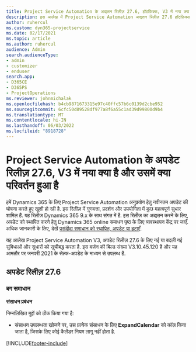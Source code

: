 ```yaml
---
title: Project Service Automation के अद्यतन रिलीज़ 27.6, हॉटफ़िक्स, V3 में नया क्या है और उसमें क्या परिवर्तन हुआ है
description: इस आलेख में Project Service Automation अद्यतन रिलीज़ 27.6 हॉटफ़िक्स, V3 में उपलब्ध सुविधाएँ और सुधार सूचीबद्ध किए गए हैं.
author: ruhercul
ms.custom: dyn365-projectservice
ms.date: 02/17/2021
ms.topic: article
ms.author: ruhercul
audience: Admin
search.audienceType:
- admin
- customizer
- enduser
search.app:
- D365CE
- D365PS
- ProjectOperations
ms.reviewer: johnmichalak
ms.openlocfilehash: b4cb9871673315e97c40ffc57b6c0139d2cbe952
ms.sourcegitcommit: 6cfc50d89528df977a8f6a55c1ad39d99800d9b4
ms.translationtype: MT
ms.contentlocale: hi-IN
ms.lasthandoff: 06/03/2022
ms.locfileid: "8918728"
---
```

# <a name="whats-new-or-changed-in-project-service-automation-update-release-276-v3"></a>Project Service Automation के अपडेट रिलीज़ 27.6, V3 में नया क्या है और उसमें क्या परिवर्तन हुआ है

हमें Dynamics 365 के लिए Project Service Automation अनुप्रयोग हेतु नवीनतम अपडेट की घोषणा करते हुए खुशी हो रही है. इस रिलीज़ में गुणवत्ता, प्रदर्शन और उपयोगिता में कुछ महत्वपूर्ण सुधार शामिल हैं. यह रिलीज़ Dynamics 365 9.x के साथ संगत में है. इस रिलीज़ का अद्यतन करने के लिए, अपडेट को स्थापित करने हेतु Dynamics 365 online समाधन पृष्ठ के लिए व्यवस्थापन केंद्र पर जाएँ. अधिक जानकारी के लिए, देखें [पसंदीदा समाधान को स्थापित, अपडेट या हटाएँ](/power-platform/admin/install-remove-preferred-solution).

यह आलेख Project Service Automation V3, अपडेट रिलीज़ 27.6 के लिए नई या बदली गई सुविधाओं और सुधारों को सूचीबद्ध करता है. इस वर्ज़न की बिल्ड संख्या V3.10.45.120 है और यह आमतौर पर जनवरी 2021 के सेल्फ-अपडेट के माध्यम से उपलब्ध है.

## <a name="update-release-276"></a>अपडेट रिलीज़ 27.6

### <a name="bug-fixes"></a>बग समाधान


**संसाधन प्रबंधन**

निम्नलिखित मुद्दों को ठीक किया गया है:

- संसाधन उपलब्धता खोजने पर, उस प्रत्येक संसाधन के लिए **ExpandCalendar** को कॉल किया जाता है, जिसके लिए कोई कैलेंडर नियम लागू नहीं होता है.


[!INCLUDE[footer-include](../includes/footer-banner.md)]
